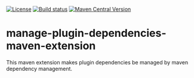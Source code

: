 
[![License](https://img.shields.io/github/license/eitco/bom-maven-plugin.svg?style=for-the-badge)](https://opensource.org/license/mit)
[![Build status](https://img.shields.io/github/actions/workflow/status/eitco/manage-plugin-dependencies-maven-extension/deploy.yaml?branch=main&style=for-the-badge&logo=github)](https://github.com/eitco/manage-plugin-dependencies-maven-extension/actions/workflows/deploy.yaml)
[![Maven Central Version](https://img.shields.io/maven-central/v/de.eitco.cicd/manage-plugin-dependencies-maven-extension?style=for-the-badge&logo=apachemaven)](https://central.sonatype.com/artifact/de.eitco.cicd/manage-plugin-dependencies-maven-extension)

# manage-plugin-dependencies-maven-extension

This maven extension makes plugin dependencies be managed by maven dependency management.
